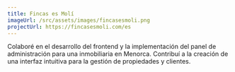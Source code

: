 ```yaml
---
title: Fincas es Molí
imageUrl: /src/assets/images/fincasesmoli.png
projectUrl: https://fincasesmoli.com/es
---
```

Colaboré en el desarrollo del frontend y la implementación del panel de administración para una inmobiliaria en Menorca. Contribuí a la creación de una interfaz intuitiva para la gestión de propiedades y clientes.